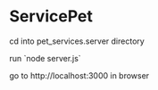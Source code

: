 # ServicePet
<p>cd into pet_services.server directory</p>
<p>run `node server.js`</p>
<p>go to http://localhost:3000 in browser</p>
